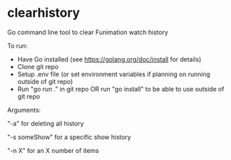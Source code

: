 # clearhistory
Go command line tool to clear Funimation watch history

To run:
- Have Go installed (see https://golang.org/doc/install for details)
- Clone git repo
- Setup .env file (or set environment variables if planning on running outside of git repo)
- Run "go run ." in git repo OR run "go install" to be able to use outside of git repo

Arguments:

"-a" for deleting all history

"-s someShow" for a specific show history

"-n X" for an X number of items
